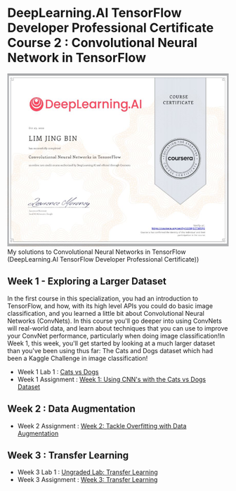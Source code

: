 # DeepLearning.AI TensorFlow Developer Professional Certificate Course 2 : Convolutional Neural Network in TensorFlow
![](https://github.com/Lim-Calculus/Convolutional-Neural-Networks-in-TensorFlow/blob/main/Certificate/Convolutional%20Neural%20Network%20in%20TensorFlow%20Completion%20Certificate%20(Lim%20Jing%20Bin)%20.JPG)
My solutions to Convolutional Neural Networks in TensorFlow (DeepLearning.AI TensorFlow Developer Professional Certificate))
## Week 1 - Exploring a Larger Dataset </br>
In the first course in this specialization, you had an introduction to TensorFlow, and how, with its high level APIs you could do basic image classification, and you learned a little bit about Convolutional Neural Networks (ConvNets). In this course you'll go deeper into using ConvNets will real-world data, and learn about techniques that you can use to improve your ConvNet performance, particularly when doing image classification!In Week 1, this week, you'll get started by looking at a much larger dataset than you've been using thus far: The Cats and Dogs dataset which had been a Kaggle Challenge in image classification! </br>
- Week 1 Lab 1 : [Cats vs Dogs](https://github.com/Lim-Calculus/Convolutional-Neural-Networks-in-TensorFlow/blob/main/Convolutional_Neural_Network_(DeepLearning_AI)_%5BWeek_1_Lab_1%5D.ipynb)
- Week 1 Assignment : [Week 1: Using CNN's with the Cats vs Dogs Dataset](https://github.com/Lim-Calculus/Convolutional-Neural-Networks-in-TensorFlow/blob/main/Convolutional_Neural_Network_in_TensorFlow_%5BWeek1_Assignment_1%5DC2W1_Assignment.ipynb)
## Week 2 : Data Augmentation
- Week 2 Assignment : [Week 2: Tackle Overfitting with Data Augmentation](https://github.com/Lim-Calculus/Convolutional-Neural-Networks-in-TensorFlow/blob/main/Convolutional_Neural_Network_in_TensorFlow_(Week_2_Assignment)_C2W2_Assignment.ipynb)
## Week 3 : Transfer Learning
- Week 3 Lab 1 : [Ungraded Lab: Transfer Learning](https://github.com/Lim-Calculus/Convolutional-Neural-Networks-in-TensorFlow/blob/main/Convolutional_Neural_Network_in_TensorFlow_(Week_3_Lab_1)_W3_Lab_1_transfer_learning.ipynb)
- Week 3 Assignment : [Week 3: Transfer Learning](https://github.com/Lim-Calculus/Convolutional-Neural-Networks-in-TensorFlow/blob/main/Convolutional_Neural_Network_in_TensorFlow_Week_3_Assignment_1_C2W3_Assignment.ipynb)
